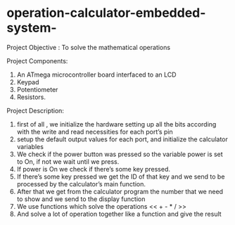 # operation-calculator-embedded-system-
Project Objective : To solve the mathematical operations 
 
Project Components:
1. An ATmega microcontroller board interfaced to an LCD 
2. Keypad 
3.  Potentiometer 
4. Resistors. 

Project Description: 
1) first of all , we initialize the hardware setting up all the bits according  with the write and read necessities for each port’s pin
2) setup the default output values for each port, and initialize the calculator variables 
3) We check if the power button was pressed so the variable power is    set to On, if not we wait until we press.
4) If power is On we check if there’s some key pressed.
5) If there’s some key pressed we get the ID of that key and we send to be processed by the calculator’s main function. 
6) After that we get from the calculator program the number that we need to show and we send to the display function  
7) We use functions which solve the operations << +  -  *  / >> 
8) And solve a lot of operation together like a function and give the result 
